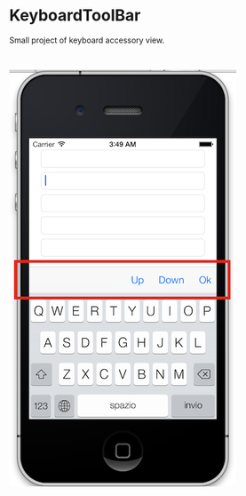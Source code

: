 KeyboardToolBar
===============

Small project of keyboard accessory view.

&nbsp;
&nbsp;

![Screen](/KeyboardToolBar/KeyboardToolBarScreen.png) &nbsp;
